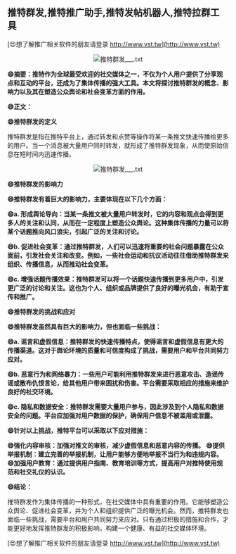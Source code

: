 ## **推特群发,推特推广助手,推特发帖机器人,推特拉群工具**

[😍想了解推广相关软件的朋友请登录 http://www.vst.tw](http://www.vst.tw)

 <center><img src="https://vst.tw/MP4/tuiguang/png/1.png" alt="推特群发___.txt"></center>

**😄摘要：推特作为全球最受欢迎的社交媒体之一，不仅为个人用户提供了分享观点和互动的平台，还成为了集体传播的强大工具。本文将探讨推特群发的概念、影响力以及其在塑造公众舆论和社会变革方面的作用。**

**😄正文：**

**😄推特群发的定义**

推特群发是指在推特平台上，通过转发和点赞等操作将某一条推文快速传播给更多的用户。当一个消息被大量用户同时转发，就形成了推特群发现象，从而使原始信息在短时间内迅速传播。

 <center><img src="https://vst.tw/MP4/tuiguang/png/6.png" alt="推特群发___.txt"></center>

**😄推特群发的影响力**

**😄推特群发有着巨大的影响力，主要体现在以下几个方面：**

**😄a. 形成舆论导向：当某一条推文被大量用户转发时，它的内容和观点会得到更多人的关注和认同，从而在一定程度上塑造公众舆论。这种集体传播的力量可以将某个话题推向风口浪尖，引起广泛的关注和讨论。**

**😄b. 促进社会变革：通过推特群发，人们可以迅速将重要的社会问题暴露在公众面前，引发社会关注和改变。例如，一些社会运动和抗议活动往往借助推特群发来组织、传播信息，从而推动社会变革。**

**😄c. 增强话题传播效果：推特群发可以将一个话题快速传播到更多用户中，引发更广泛的讨论和关注。这也为个人、组织或品牌提供了良好的曝光机会，有助于宣传和推广。**

**😄推特群发的挑战和应对**

**😄推特群发虽然具有巨大的影响力，但也面临一些挑战：**

**😄a. 谣言和虚假信息：推特群发的快速传播特点，使得谣言和虚假信息有更大的传播渠道。这对于舆论环境的质量和可信度构成了挑战，需要用户和平台共同努力应对。**

**😄b. 恶意行为和网络暴力：一些用户可能利用推特群发来进行恶意攻击、造谣传谣或散布仇恨言论，给其他用户带来困扰和伤害。平台需要采取相应的措施来维护良好的社交环境。**

**😄c. 隐私和数据安全：推特群发需要大量用户参与，因此涉及到个人隐私和数据安全的问题。平台应加强对用户数据的保护，确保用户信息不被滥用或泄露。**

**😄针对以上挑战，推特平台可以采取以下应对措施：**

**😄强化内容审核：加强对推文的审核，减少虚假信息和恶意内容的传播。**
**😄提供举报机制：建立完善的举报机制，让用户能够方便地举报不当行为和违规内容。**
**😄加强用户教育：通过提供用户指南、教育培训等方式，提高用户对推特使用规范和社交礼仪的认识。**

**😄结论：**

推特群发作为集体传播的一种形式，在社交媒体中具有重要的作用。它能够塑造公众舆论、促进社会变革，并为个人和组织提供广泛的曝光机会。然而，推特群发也面临一些挑战，需要平台和用户共同努力来应对。只有通过积极的措施和合作，才能更好地发挥推特群发的积极影响，构建一个健康、有益的社交媒体环境。

[😍想了解推广相关软件的朋友请登录 http://www.vst.tw](http://www.vst.tw)



